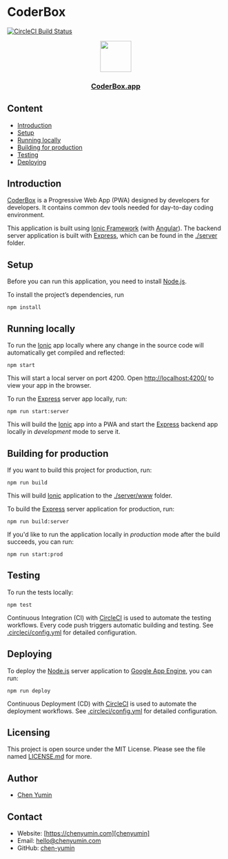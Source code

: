 # CoderBox

[![CircleCI Build Status][circleci-coderbox-svg]][circleci-coderbox]

<p align="center">
  <a href="https://coderbox.app">
    <img src="https://coderbox.app/assets/icons/coderbox.svg" width=72 height=72>
  </a>
  <a href="https://coderbox.app"><h3 align="center">CoderBox.app</h3></a>
</p>

## Content

* [Introduction](#introduction)
* [Setup](#setup)
* [Running locally](#running-locally)
* [Building for production](#building-for-production)
* [Testing](#testing)
* [Deploying](#deploying)

## Introduction

[CoderBox][coderbox] is a Progressive Web App (PWA) designed by developers for developers. It contains common dev tools needed for day-to-day coding environment.

This application is built using [Ionic Framework][ionic] (with [Angular][angular]). The backend server application is built with [Express][express], which can be found in the [./server](./server) folder.

## Setup

Before you can run this application, you need to install [Node.js][nodejs].

To install the project’s dependencies, run

    npm install

## Running locally

To run the [Ionic][ionic] app locally where any change in the source code will automatically get compiled and reflected:

    npm start

This will start a local server on port 4200. Open [http://localhost:4200/](http://localhost:4200/) to view your app in the browser.

To run the [Express][express] server app locally, run:

    npm run start:server

This will build the [Ionic][ionic] app into a PWA and start the [Express][express] backend app locally in *development* mode to serve it.

## Building for production

If you want to build this project for production, run:

    npm run build

This will build [Ionic][ionic] application to the [./server/www](./server/www) folder.

To build the [Express][express] server application for production, run:

    npm run build:server

If you'd like to run the application locally in *production* mode after the build succeeds, you can run:

    npm run start:prod

## Testing

To run the tests locally:

    npm test

Continuous Integration (CI) with [CircleCI][circleci] is used to automate the testing workflows. Every code push triggers automatic building and testing. See [.circleci/config.yml](.circleci/config.yml) for detailed configuration.

## Deploying

To deploy the [Node.js][nodejs] server application to [Google App Engine][gae], you can run:

    npm run deploy

Continuous Deployment (CD) with [CircleCI][circleci] is used to automate the deployment workflows. See [.circleci/config.yml](.circleci/config.yml) for detailed configuration.

## Licensing

This project is open source under the MIT License. Please see the file named [LICENSE.md](LICENSE.md) for more.

## Author

* [Chen Yumin][chenyumin]

## Contact

* Website: [https://chenyumin.com][chenyumin]
* Email: [hello@chenyumin.com][email]
* GitHub: [chen-yumin][github]

[coderbox]: https://coderbox.app/
[chenyumin]: https://chenyumin.com/
[email]: mailto:hello@chenyumin.com
[github]: https://github.com/chen-yumin/
[gae]: https://cloud.google.com/appengine
[nodejs]: https://nodejs.org/
[ionic]: https://ionicframework.com/
[angular]: https://angular.io/
[express]: https://expressjs.com/
[circleci]: http://circleci.com/
[circleci-coderbox]: https://circleci.com/gh/chen-yumin/coderbox
[circleci-coderbox-svg]: https://circleci.com/gh/chen-yumin/coderbox.svg?style=svg

